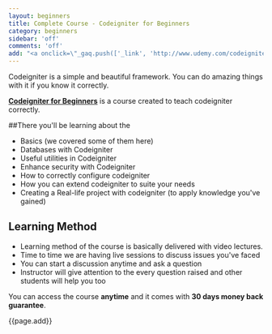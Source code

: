 ```yaml
---
layout: beginners
title: Complete Course - Codeigniter for Beginners
category: beginners
sidebar: 'off'
comments: 'off'
add: "<a onclick=\"_gaq.push(['_link', 'http://www.udemy.com/codeigniter-learn-it-correct/?couponCode=tutorial-site']); return false;\" href='#'><img class='c2a' src='/images/codeigniter-buy.png' /></a>"
---
```


Codeigniter is a simple and beautiful framework. You can do amazing things with it if you know it correctly. 

[**Codeigniter for Beginners**](http://www.udemy.com/codeigniter-learn-it-correct/?couponCode=tutorial-site) is a course created to teach codeigniter correctly. 

##There you'll be learning about the 

* Basics (we covered some of them here)
* Databases with Codeigniter
* Useful utilities in Codeigniter
* Enhance security with Codeigniter
* How to correctly configure codeigniter
* How you can extend codeigniter to suite your needs
* Creating a Real-life project with codeigniter (to apply knowledge you've gained)


## Learning Method

* Learning method of the course is basically delivered with video lectures.
* Time to time we are having live sessions to discuss issues you've faced
* You can start a discussion anytime and ask a question
* Instructor will give attention to the every question raised and other students will help you too

You can access the course **anytime** and it comes with **30 days money back guarantee**.

{{page.add}}